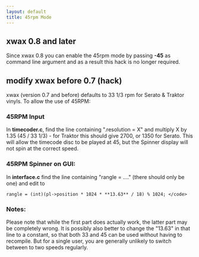```yaml
---
layout: default
title: 45rpm Mode
---
```


## xwax 0.8 and later

Since xwax 0.8 you can enable the 45rpm mode by passing **-45** as command line argument and as a result this hack is no longer required.


## modify xwax before 0.7 (hack)

xwax (version 0.7 and before) defaults to 33 1/3 rpm for Serato & Traktor vinyls. To allow the use of 45RPM:


###  45RPM Input
In **timecoder.c**, find the line containing ".resolution = X" and multiply X by 1.35 (45 / 33 1/3) - for Traktor this should give 2700, or 1350 for Serato. This will allow the timecode disc to be played at 45, but the Spinner display will not spin at the correct speed.


### 45RPM Spinner on GUI:
In **interface.c** find the line containing "rangle = ...." (there should only be one) and edit to

    rangle = (int)(pl->position * 1024 * **13.63** / 18) % 1024; </code>


###  Notes:
Please note that while the first part does actually work, the latter part may be completely wrong. It is possibly also better to change the "13.63" in that line to a constant, so that both 33 and 45 can be used without having to recompile. But for a single user, you are generally unlikely to switch between to two speeds regularly.
